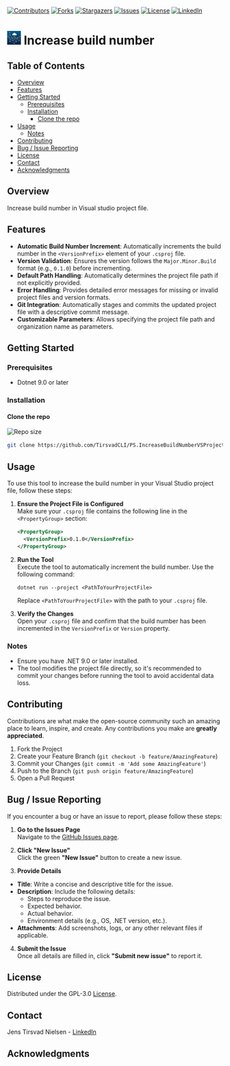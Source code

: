 <!-- If this is a Nuget package -->
<!-- [![NuGet Downloads][nuget-shield]][nuget-url] -->
[![Contributors][contributors-shield]][contributors-url]
[![Forks][forks-shield]][forks-url]
[![Stargazers][stars-shield]][stars-url]
[![Issues][issues-shield]][issues-url]
[![License][license-shield]][license-url]
[![LinkedIn][linkedin-shield]][linkedin-url]

# ![Logo][Logo] Increase build number

<!-- If there is screenshots -->
<!-- ![Screenshot1][screenshot1-url] -->

## Table of Contents
- [Overview](#overview)
- [Features](#features)
- [Getting Started](#getting-started)
  - [Prerequisites](#prerequisites)
  - [Installation](#installation)
    - [Clone the repo](#clone-the-repo)
- [Usage](#usage)
  - [Notes](#notes)
- [Contributing](#contributing)
- [Bug / Issue Reporting](#bug--issue-reporting)
- [License](#license)
- [Contact](#contact)
- [Acknowledgments](#acknowledgments)

## Overview
Increase build number in Visual studio project file.

## Features
- **Automatic Build Number Increment**: Automatically increments the build number in the `<VersionPrefix>` element of your `.csproj` file.
- **Version Validation**: Ensures the version follows the `Major.Minor.Build` format (e.g., `0.1.0`) before incrementing.
- **Default Path Handling**: Automatically determines the project file path if not explicitly provided.
- **Error Handling**: Provides detailed error messages for missing or invalid project files and version formats.
- **Git Integration**: Automatically stages and commits the updated project file with a descriptive commit message.
- **Customizable Parameters**: Allows specifying the project file path and organization name as parameters.

## Getting Started

### Prerequisites
- Dotnet 9.0 or later

### Installation

#### Clone the repo
![Repo size][repos-size-shield]

```bash
git clone https://github.com/TirsvadCLI/PS.IncreaseBuildNumberVSProject.git
```

## Usage
To use this tool to increase the build number in your Visual Studio project file, follow these steps:

1. **Ensure the Project File is Configured**  
   Make sure your `.csproj` file contains the following line in the `<PropertyGroup>` section:
   ```xml
   <PropertyGroup>
     <VersionPrefix>0.1.0</VersionPrefix>
   </PropertyGroup>
   ```

2. **Run the Tool**  
   Execute the tool to automatically increment the build number. Use the following command:
   
       dotnet run --project <PathToYourProjectFile>

   Replace `<PathToYourProjectFile>` with the path to your `.csproj` file.

3. **Verify the Changes**  
   Open your `.csproj` file and confirm that the build number has been incremented in the `VersionPrefix` or `Version` property.

### Notes
- Ensure you have .NET 9.0 or later installed.
- The tool modifies the project file directly, so it's recommended to commit your changes before running the tool to avoid accidental data loss.


## Contributing
Contributions are what make the open-source community such an amazing place to learn, inspire, and create. Any contributions you make are **greatly appreciated**.

1. Fork the Project
2. Create your Feature Branch (`git checkout -b feature/AmazingFeature`)
3. Commit your Changes (`git commit -m 'Add some AmazingFeature'`)
4. Push to the Branch (`git push origin feature/AmazingFeature`)
5. Open a Pull Request

## Bug / Issue Reporting  
If you encounter a bug or have an issue to report, please follow these steps:  

1. **Go to the Issues Page**  
  Navigate to the [GitHub Issues page][githubIssue-url].  

2. **Click "New Issue"**  
  Click the green **"New Issue"** button to create a new issue.  

3. **Provide Details**  
  - **Title**: Write a concise and descriptive title for the issue.  
  - **Description**: Include the following details:  
    - Steps to reproduce the issue.  
    - Expected behavior.  
    - Actual behavior.  
    - Environment details (e.g., OS, .NET version, etc.).  
  - **Attachments**: Add screenshots, logs, or any other relevant files if applicable.  

4. **Submit the Issue**  
  Once all details are filled in, click **"Submit new issue"** to report it.  

## License
Distributed under the GPL-3.0 [License][license-url].

## Contact
Jens Tirsvad Nielsen - [LinkedIn][linkedin-url]

## Acknowledgments

<!-- MARKDOWN LINKS & IMAGES -->
[contributors-shield]: https://img.shields.io/github/contributors/TirsvadCLI/PS.IncreaseBuildNumberVSProject?style=for-the-badge
[contributors-url]: https://github.com/TirsvadCLI/PS.IncreaseBuildNumberVSProject/graphs/contributors
[forks-shield]: https://img.shields.io/github/forks/TirsvadCLI/PS.IncreaseBuildNumberVSProject?style=for-the-badge
[forks-url]: https://github.com/TirsvadCLI/PS.IncreaseBuildNumberVSProject/network/members
[stars-shield]: https://img.shields.io/github/stars/TirsvadCLI/PS.IncreaseBuildNumberVSProject?style=for-the-badge
[stars-url]: https://github.com/TirsvadCLI/PS.IncreaseBuildNumberVSProject/stargazers
[issues-shield]: https://img.shields.io/github/issues/TirsvadCLI/PS.IncreaseBuildNumberVSProject?style=for-the-badge
[issues-url]: https://github.com/TirsvadCLI/PS.IncreaseBuildNumberVSProject/issues
[license-shield]: https://img.shields.io/github/license/TirsvadCLI/PS.IncreaseBuildNumberVSProject?style=for-the-badge
[license-url]: https://github.com/TirsvadCLI/PS.IncreaseBuildNumberVSProject/blob/master/LICENSE
[linkedin-shield]: https://img.shields.io/badge/-LinkedIn-black.svg?style=for-the-badge&logo=linkedin&colorB=555
[linkedin-url]: https://www.linkedin.com/in/jens-tirsvad-nielsen-13b795b9/
[githubIssue-url]: https://github.com/TirsvadCLI/PS.IncreaseBuildNumberVSProject/issues/
[repos-size-shield]: https://img.shields.io/github/repo-size/TirsvadCLI/PS.IncreaseBuildNumberVSProject?style=for-the-badg

[logo]: https://raw.githubusercontent.com/TirsvadCLI/PS.IncreaseBuildNumberVSProject/main/image/logo/32x32/logo.png
